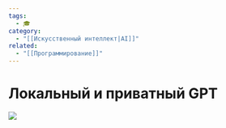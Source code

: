 ```yaml
---
tags:
  - 🎓
category:
  - "[[Искусственный интеллект|AI]]"
related:
  - "[[Программирование]]"
---
```


# Локальный и приватный GPT

![](https://youtu.be/2qUpbYa-n0A?si=GrS_JN5kRDODxR4U)